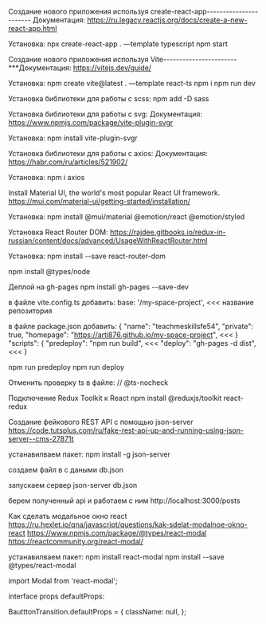 Создание нового приложения используя create-react-app-----------------------
Документация:
https://ru.legacy.reactjs.org/docs/create-a-new-react-app.html

Установка:
npx create-react-app . —template typescript
npm start


Создание нового приложения используя Vite-----------------------
***Документация:
https://vitejs.dev/guide/

Установка:
npm create vite@latest . —template react-ts
npm i
npm run dev


Установка библиотеки для работы с scss:
npm add -D sass


Установка библиотеки для работы с svg:
Документация:
https://www.npmjs.com/package/vite-plugin-svgr

Установка:
npm install vite-plugin-svgr


Установка библиотеки для работы с axios:
Документация:
https://habr.com/ru/articles/521902/

Установка:
npm i axios


Install Material UI, the world's most popular React UI framework.
https://mui.com/material-ui/getting-started/installation/

Установка:
npm install @mui/material @emotion/react @emotion/styled


Установка React Router DOM:
https://rajdee.gitbooks.io/redux-in-russian/content/docs/advanced/UsageWithReactRouter.html

Установка:
npm install --save react-router-dom

npm install @types/node


Деплой на gh-pages
npm install gh-pages --save-dev

в файле vite.config.ts добавить:
  base: '/my-space-project', <<< название репозитория

в файле package.json добавить:
{
  "name": "teachmeskillsfe54",
  "private": true,
  "homepage": "https://arti876.github.io/my-space-project", <<<
}
    "scripts": {
    "predeploy": "npm run build", <<<
    "deploy": "gh-pages -d dist", <<<
    }

npm run predeploy
npm run deploy


Отменить проверку ts в файле:
// @ts-nocheck


Подключение Redux Toolkit к React
npm install @reduxjs/toolkit react-redux


Создание фейкового REST API с помощью json-server
https://code.tutsplus.com/ru/fake-rest-api-up-and-running-using-json-server--cms-27871t

устанавилваем пакет:
npm install -g json-server

создаем файл в с даными db.json

запускаем сервер
json-server db.json

берем полученный api и работаем с ним
http://localhost:3000/posts


Как сделать модальное окно react
https://ru.hexlet.io/qna/javascript/questions/kak-sdelat-modalnoe-okno-react
https://www.npmjs.com/package/@types/react-modal
https://reactcommunity.org/react-modal/

устанавилваем пакет:
npm install react-modal
npm install --save @types/react-modal

import Modal from 'react-modal';


interface props defaultProps:

BautttonTransition.defaultProps = {
  className: null,
};

